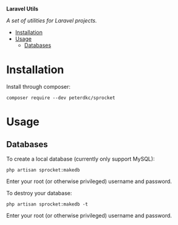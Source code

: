 **Laravel Utils**

*A set of utilities for Laravel projects.*

<!-- MarkdownTOC autolink="true" autoanchor="true" bracket="round" depth="4" -->

- [Installation](#installation)
- [Usage](#usage)
    - [Databases](#databases)

<!-- /MarkdownTOC -->

<a name="installation"></a>
# Installation

Install through composer:

    composer require --dev peterdkc/sprocket

<a name="usage"></a>
# Usage

<a name="databases"></a>
## Databases

To create a local database (currently only support MySQL):

    php artisan sprocket:makedb

Enter your root (or otherwise privileged) username and password.

To destroy your database:

    php artisan sprocket:makedb -t

Enter your root (or otherwise privileged) username and password.
